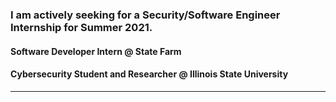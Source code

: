 ### I am actively seeking for a Security/Software Engineer Internship for Summer 2021.

#### Software Developer Intern @ State Farm
#### Cybersecurity Student and Researcher @ Illinois State University

---



